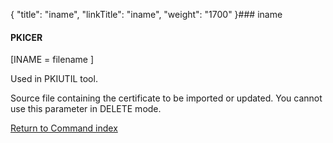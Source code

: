 {
    "title": "iname",
    "linkTitle": "iname",
    "weight": "1700"
}### <span id="iname"></span>iname

#### PKICER

\[INAME = filename \]

Used in PKIUTIL tool.

Source file containing the certificate to be imported or updated. You cannot use this parameter in DELETE mode.

[Return to Command index](../../)
